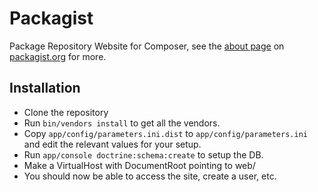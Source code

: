 Packagist
=========

Package Repository Website for Composer, see the [about page](http://packagist.org/about) on [packagist.org](http://packagist.org/) for more.

Installation
------------

- Clone the repository
- Run `bin/vendors install` to get all the vendors.
- Copy `app/config/parameters.ini.dist` to `app/config/parameters.ini` and edit the relevant values for your setup.
- Run `app/console doctrine:schema:create` to setup the DB.
- Make a VirtualHost with DocumentRoot pointing to web/
- You should now be able to access the site, create a user, etc.
